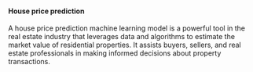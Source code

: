#### House price prediction
A house price prediction machine learning model is a powerful tool in the real estate industry that leverages data and algorithms to estimate the market value of residential properties. It assists buyers, sellers, and real estate professionals in making informed decisions about property transactions. 

